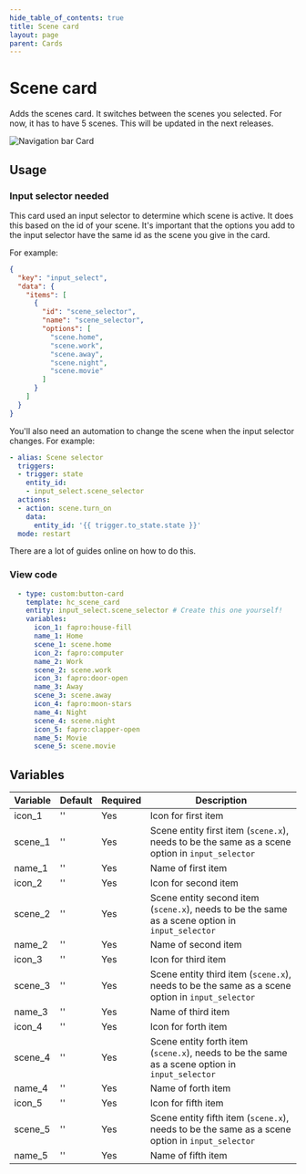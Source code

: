```yaml
---
hide_table_of_contents: true
title: Scene card
layout: page
parent: Cards
---
```


# Scene card

Adds the scenes card. It switches between the scenes you selected. For now, it has to have 5 scenes. This will be updated in the next releases.

![Navigation bar Card](../../../assets/images/cards/hc_scene_card/scenecard_light.png)

## Usage

### Input selector needed
This card used an input selector to determine which scene is active. It does this based on the id of your scene. It's important that the options you add to the input selector have the same id as the scene you give in the card.

For example:

```json
{
  "key": "input_select",
  "data": {
    "items": [
      {
        "id": "scene_selector",
        "name": "scene_selector",
        "options": [
          "scene.home",
          "scene.work",
          "scene.away",
          "scene.night",
          "scene.movie"
        ]
      }
    ]
  }
}
```

You'll also need an automation to change the scene when the input selector changes. For example:

```yaml
- alias: Scene selector
  triggers:
  - trigger: state
    entity_id:
    - input_select.scene_selector
  actions:
  - action: scene.turn_on
    data:
      entity_id: '{{ trigger.to_state.state }}'
  mode: restart
```

There are a lot of guides online on how to do this.

### View code

```yaml
  - type: custom:button-card
    template: hc_scene_card
    entity: input_select.scene_selector # Create this one yourself!
    variables:
      icon_1: fapro:house-fill
      name_1: Home
      scene_1: scene.home
      icon_2: fapro:computer
      name_2: Work
      scene_2: scene.work
      icon_3: fapro:door-open
      name_3: Away
      scene_3: scene.away
      icon_4: fapro:moon-stars
      name_4: Night
      scene_4: scene.night      
      icon_5: fapro:clapper-open
      name_5: Movie
      scene_5: scene.movie
```

## Variables

| Variable | Default | Required | Description                                                                                     |
|----------|---------|----------|-------------------------------------------------------------------------------------------------|
| icon_1 | '' | Yes | Icon for first item                                                                             |
| scene_1 | '' | Yes | Scene entity first item (`scene.x`), needs to be the same as a scene option in `input_selector` |
| name_1 | '' | Yes | Name of first item                                                                              |
| icon_2 | '' | Yes | Icon for second item                                                                            |
| scene_2 | '' | Yes | Scene entity second item (`scene.x`), needs to be the same as a scene option in `input_selector` |
| name_2 | '' | Yes | Name of second item                                                                             |
| icon_3 | '' | Yes | Icon for third item                                                                             |
| scene_3 | '' | Yes | Scene entity third item (`scene.x`), needs to be the same as a scene option in `input_selector` |
| name_3 | '' | Yes | Name of third item                                                                              |
| icon_4 | '' | Yes | Icon for forth item                                                                             |
| scene_4 | '' | Yes | Scene entity forth item (`scene.x`), needs to be the same as a scene option in `input_selector` |
| name_4 | '' | Yes | Name of forth item                                                                              |
| icon_5 | '' | Yes | Icon for fifth item                                                                             |
| scene_5 | '' | Yes | Scene entity fifth item (`scene.x`), needs to be the same as a scene option in `input_selector` |
| name_5 | '' | Yes | Name of fifth item                                                                              |
